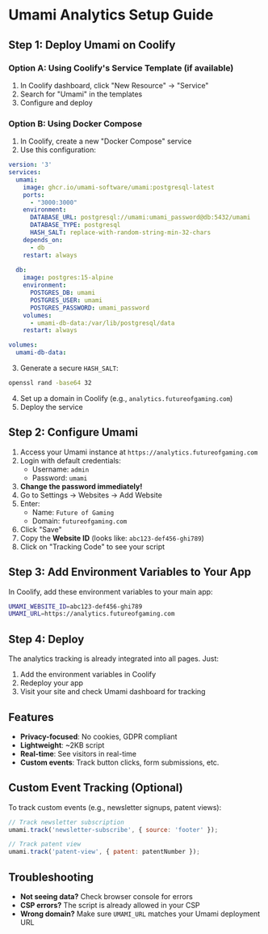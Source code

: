 # Umami Analytics Setup Guide

## Step 1: Deploy Umami on Coolify

### Option A: Using Coolify's Service Template (if available)
1. In Coolify dashboard, click "New Resource" → "Service"
2. Search for "Umami" in the templates
3. Configure and deploy

### Option B: Using Docker Compose
1. In Coolify, create a new "Docker Compose" service
2. Use this configuration:

```yaml
version: '3'
services:
  umami:
    image: ghcr.io/umami-software/umami:postgresql-latest
    ports:
      - "3000:3000"
    environment:
      DATABASE_URL: postgresql://umami:umami_password@db:5432/umami
      DATABASE_TYPE: postgresql
      HASH_SALT: replace-with-random-string-min-32-chars
    depends_on:
      - db
    restart: always
  
  db:
    image: postgres:15-alpine
    environment:
      POSTGRES_DB: umami
      POSTGRES_USER: umami
      POSTGRES_PASSWORD: umami_password
    volumes:
      - umami-db-data:/var/lib/postgresql/data
    restart: always

volumes:
  umami-db-data:
```

3. Generate a secure `HASH_SALT`:
```bash
openssl rand -base64 32
```

4. Set up a domain in Coolify (e.g., `analytics.futureofgaming.com`)
5. Deploy the service

## Step 2: Configure Umami

1. Access your Umami instance at `https://analytics.futureofgaming.com`
2. Login with default credentials:
   - Username: `admin`
   - Password: `umami`
3. **Change the password immediately!**
4. Go to Settings → Websites → Add Website
5. Enter:
   - Name: `Future of Gaming`
   - Domain: `futureofgaming.com`
6. Click "Save"
7. Copy the **Website ID** (looks like: `abc123-def456-ghi789`)
8. Click on "Tracking Code" to see your script

## Step 3: Add Environment Variables to Your App

In Coolify, add these environment variables to your main app:

```bash
UMAMI_WEBSITE_ID=abc123-def456-ghi789
UMAMI_URL=https://analytics.futureofgaming.com
```

## Step 4: Deploy

The analytics tracking is already integrated into all pages. Just:
1. Add the environment variables in Coolify
2. Redeploy your app
3. Visit your site and check Umami dashboard for tracking

## Features

- **Privacy-focused**: No cookies, GDPR compliant
- **Lightweight**: ~2KB script
- **Real-time**: See visitors in real-time
- **Custom events**: Track button clicks, form submissions, etc.

## Custom Event Tracking (Optional)

To track custom events (e.g., newsletter signups, patent views):

```javascript
// Track newsletter subscription
umami.track('newsletter-subscribe', { source: 'footer' });

// Track patent view
umami.track('patent-view', { patent: patentNumber });
```

## Troubleshooting

- **Not seeing data?** Check browser console for errors
- **CSP errors?** The script is already allowed in your CSP
- **Wrong domain?** Make sure `UMAMI_URL` matches your Umami deployment URL
